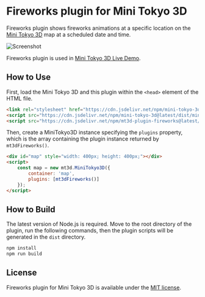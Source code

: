 # Fireworks plugin for Mini Tokyo 3D

Fireworks plugin shows fireworks animations at a specific location on the [Mini Tokyo 3D](https://minitokyo3d.com) map at a scheduled date and time.

![Screenshot](https://nagix.github.io/mt3d-plugin-fireworks/screenshot1.jpg)

Fireworks plugin is used in [Mini Tokyo 3D Live Demo](https://minitokyo3d.com).

## How to Use

First, load the Mini Tokyo 3D and this plugin within the `<head>` element of the HTML file.

```html
<link rel="stylesheet" href="https://cdn.jsdelivr.net/npm/mini-tokyo-3d@latest/dist/mini-tokyo-3d.min.css" />
<script src="https://cdn.jsdelivr.net/npm/mini-tokyo-3d@latest/dist/mini-tokyo-3d.min.js"></script>
<script src="https://cdn.jsdelivr.net/npm/mt3d-plugin-fireworks@latest/dist/mt3d-plugin-fireworks.min.js"></script>
```

Then, create a MiniTokyo3D instance specifying the `plugins` property, which is the array containing the plugin instance returned by `mt3dFireworks()`.

```html
<div id="map" style="width: 400px; height: 400px;"></div>
<script>
    const map = new mt3d.MiniTokyo3D({
        container: 'map',
        plugins: [mt3dFireworks()]
    });
</script>
```

## How to Build

The latest version of Node.js is required. Move to the root directory of the plugin, run the following commands, then the plugin scripts will be generated in the `dist` directory.
```bash
npm install
npm run build
```

## License

Fireworks plugin for Mini Tokyo 3D is available under the [MIT license](https://opensource.org/licenses/MIT).
